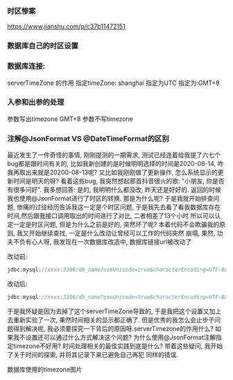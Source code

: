 ### 时区惨案
https://www.jianshu.com/p/c37b11472151

### 数据库自己的时区设置

### 数据库连接:  
serverTimeZone 的作用
           指定timeZone: shanghai
           指定为UTC
           指定为:GMT+8
           
### 入参和出参的处理          
参数写出timezone  GMT+8
参数不写timezone    

### 注解@JsonFormat VS @DateTimeFormat的区别      



最近发生了一件奇怪的事情, 刚刚提测的一期需求, 测试已经连着给我提了六七个bug都是跟时间有关的, 比如我新创建的是时候明明选择的时间是2020-08-14,
咋我再取出来就是20200-08-13呢? 又比如我刚刚做了更新操作, 怎么系统显示的更新时间是明天的呀? 看着这些bug, 我突然想起那首抖音很火的歌: "小朋友,
你是否有很多问好". 我多想回答: 是的, 我明明什么都没改, 昨天还是好好的. 返回的时候我也使用@JsonFormat进行了时区的转换. 那是为什么呢?
于是我就开始排查问题, 惨痛的过往经历告诉我这一定是个时区问题, 于是我先去看了看我数据库存在时间,然后跟我接口调用取出的时间进行了对比, 二者相差了13个小时
所以可以认定一定是时区问题, 但是为什么之前是好的, 突然坏了呢? 本着代码不会欺骗我的原则, 我又开始继续查找, 一定是什么改动让曾经可以工作的代码突然
崩塌, 果然, 功夫不负有心人呀, 我发现在一次数据库改造中, 数据库链接url被改动了

改动前: 
```java
jdbc:mysql://xxxx:3306/db_name?useUnicode=true&characterEncoding=UTF-8&allowMultiQueries=true&useSSL=false&serverTimezone=Asia/Shanghai
```
改动后:
```java
jdbc:mysql://xxxx:3306/db_name?useUnicode=true&characterEncoding=UTF-8&allowMultiQueries=true&useSSL=false
``` 

于是我怀疑是因为去掉了这个serverTimeZone导致的, 于是我把这个设置又加上去重新实验了一次, 果然时间相关的显示都正确了.
但是优秀的我怎么会止步于问题得到解决呢, 我必须要探究一下背后的原因呀.serverTimezone的作用什么? 如果我不设置还可以通过什么方式解决这个问题?
为什么使用@JsonFormat注解指定timezone不好用? 时间处理相关的最佳实践到底是什么? 带着这些疑问, 我开始了关于时间的探索, 并将其记录下来已避免自己再犯
同样的错误.

数据库使用的timezone图片




 
 